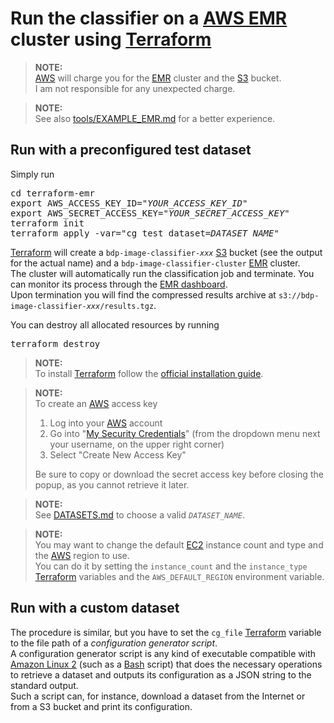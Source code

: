 # Run the classifier on a [AWS EMR](https://aws.amazon.com/emr/) cluster using [Terraform](https://www.terraform.io/)

> **NOTE:**  
> [AWS](https://aws.amazon.com/) will charge you for the [EMR](https://aws.amazon.com/emr/) cluster and the [S3](https://aws.amazon.com/s3/) bucket.  
> I am not responsible for any unexpected charge.

> **NOTE:**  
> See also [tools/EXAMPLE_EMR.md](../tools/EXAMPLE_EMR.md) for a better experience.

## Run with a preconfigured test dataset

Simply run

<pre lang="bash">
cd terraform-emr
export AWS_ACCESS_KEY_ID="<i>YOUR_ACCESS_KEY_ID</i>"
export AWS_SECRET_ACCESS_KEY="<i>YOUR_SECRET_ACCESS_KEY</i>"
terraform init
terraform apply -var="cg_test_dataset=<i>DATASET_NAME</i>"
</pre>

[Terraform](https://www.terraform.io/) will create a <code>bdp-image-classifier-<i>xxx</i></code> [S3](https://aws.amazon.com/s3/) bucket (see the output for the actual name) and a `bdp-image-classifier-cluster` [EMR](https://aws.amazon.com/emr/) cluster.  
The cluster will automatically run the classification job and terminate.
You can monitor its process through the [EMR dashboard](https://console.aws.amazon.com/elasticmapreduce/home).  
Upon termination you will find the compressed results archive at <code>s3://bdp-image-classifier-<i>xxx</i>/results.tgz</code>.

You can destroy all allocated resources by running

<pre lang="bash">
terraform destroy
</pre>

> **NOTE:**  
> To install [Terraform](https://www.terraform.io/) follow the [official installation guide](https://learn.hashicorp.com/tutorials/terraform/install-cli).

> **NOTE:**  
> To create an [AWS](https://aws.amazon.com/) access key
>
> 1. Log into your [AWS](https://aws.amazon.com/) account
> 2. Go into "[My Security Credentials](https://console.aws.amazon.com/iam/home#/security_credentials)" (from the dropdown menu next your username, on the upper right corner)
> 3. Select "Create New Access Key"
>
> Be sure to copy or download the secret access key before closing the popup, as you cannot retrieve it later.

> **NOTE:**  
> See [DATASETS.md](DATASETS.md) to choose a valid <code><i>DATASET_NAME</i></code>.

> **NOTE:**  
> You may want to change the default [EC2](https://aws.amazon.com/ec2/) instance count and type and the [AWS](https://aws.amazon.com/) region to use.  
> You can do it by setting the `instance_count` and the `instance_type` [Terraform](https://www.terraform.io/) variables and the `AWS_DEFAULT_REGION` environment variable.

## Run with a custom dataset

The procedure is similar, but you have to set the `cg_file` [Terraform](https://www.terraform.io/) variable to the file path of a _configuration generator script_.  
A configuration generator script is any kind of executable compatible with [Amazon Linux 2](https://aws.amazon.com/amazon-linux-2/) (such as a [Bash](https://www.gnu.org/software/bash/) script) that does the necessary operations to retrieve a dataset and outputs its configuration as a JSON string to the standard output.  
Such a script can, for instance, download a dataset from the Internet or from a S3 bucket and print its configuration.
